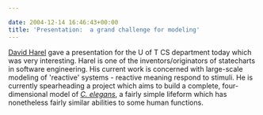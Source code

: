 ```yaml
---

date: 2004-12-14 16:46:43+00:00
title: 'Presentation:  a grand challenge for modeling'
---
```


[David Harel](http://www.wisdom.weizmann.ac.il/~harel/) gave a presentation for the U of T CS department today which was very interesting.  Harel is one of the inventors/originators of statecharts in software engineering.  His current work is concerned with large-scale modeling of 'reactive' systems - reactive meaning respond to stimuli.  He is currently spearheading a project which aims to build a complete, four-dimensional model of _[C. elegans](http://en.wikipedia.org/wiki/Caenorhabditis_elegans)_, a fairly simple lifeform which has nonetheless fairly similar abilities to some human functions.
